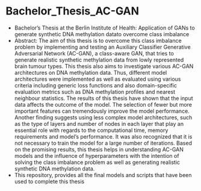 # Bachelor_Thesis_AC-GAN
- Bachelor’s Thesis at the Berlin Institute of Health: Application of GANs to generate synthetic DNA methylation datato overcome class imbalance
- Abstract: The aim of this thesis is to overcome this class imbalance problem by implementing and testing an Auxiliary Classifier Generative Adversarial Network (AC-GAN),
a class-aware GAN, that tries to generate realistic synthetic methylation data from lowly represented brain tumour types. This thesis also aims to investigate various AC-GAN architectures on DNA methylation data. Thus, different model architectures were implemented as well as evaluated using various criteria
including generic loss functions and also domain-specific evaluation metrics such as DNA methylation profiles and nearest neighbour statistics. The results of this thesis have shown that the input data affects the outcome of the model. The selection of fewer but more important features can tremendously improve the model performance. Another finding suggests using less complex model architectures, such as the type of layers and number of nodes in each layer that play an essential role with regards to the computational time, memory requirements and model’s performance. It was also recognized that it is not necessary to train the model for a large number of iterations. Based on the promising results, this thesis helps in understanding AC-GAN models and the influence of hyperparameters with the intention of solving the class imbalance problem as well as generating realistic synthetic DNA methylation data.
- This repository, provides all the final models and scripts that have been used to complete this thesis
